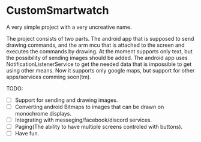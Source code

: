# CustomSmartwatch
A very simple project with a very uncreative name. 


The project consists of two parts. The android app that is supposed to send drawing commands, and the arm mcu that is attached to the screen and executes the commands by drawing. At the moment supports only text, but the possibility of sending images should be added. The android app uses NotificationListenerService to get the needed data that is impossible to get using other means. Now it supports only google maps, but support for other apps/services comming soon(tm). 

TODO:

- [ ] Support for sending and drawing images.
- [ ] Converting android Bitmaps to images that can be drawn on monochrome displays.
- [ ] Integrating with messeging/facebook/discord services.
- [ ] Paging(The ability to have multiple screens controled with buttons).
- [ ] Have fun.
